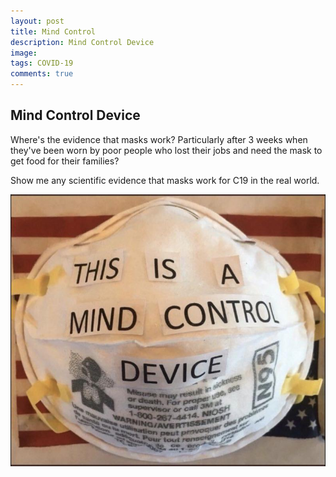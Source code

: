 ```yaml
---
layout: post
title: Mind Control
description: Mind Control Device
image: 
tags: COVID-19
comments: true
---
```


Mind Control Device 
-------------------
Where's the evidence that masks work? Particularly after 3 weeks when they've been worn by poor people who lost their jobs and need the mask to get food for their families?

Show me any scientific evidence that masks work for C19 in the real world.

![](/../../assets/images/post-images/mindcontrol/88b7702e3131a184e33ce54e013cf0d3.jpg)
